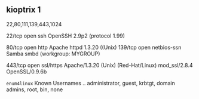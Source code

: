 ## kioptrix 1

22,80,111,139,443,1024

22/tcp   open  ssh         OpenSSH 2.9p2 \(protocol 1.99\)

80/tcp   open  http        Apache httpd 1.3.20 \(\(Unix\) 139/tcp  open  netbios-ssn Samba smbd \(workgroup: MYGROUP\)

443/tcp  open  ssl/https   Apache/1.3.20 \(Unix\)  \(Red-Hat/Linux\) mod\_ssl/2.8.4 OpenSSL/0.9.6b

`enum4linux` Known Usernames .. administrator, guest, krbtgt, domain admins, root, bin, none









